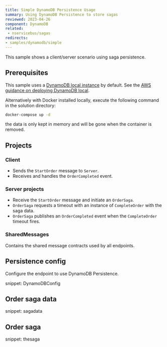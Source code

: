 ```yaml
---
title: Simple DynamoDB Persistence Usage
summary: Using DynamoDB Persistence to store sagas
reviewed: 2023-04-26
component: DynamoDB
related:
 - nservicebus/sagas
redirects:
- samples/dynamodb/simple
---
```


This sample shows a client/server scenario using saga persistence.

## Prerequisites

This sample uses a [DynamoDB local instance](https://docs.aws.amazon.com/amazondynamodb/latest/developerguide/DynamoDBLocal.html) by default. See the [AWS guidance on deploying DynamoDB local](https://docs.aws.amazon.com/amazondynamodb/latest/developerguide/DynamoDBLocal.DownloadingAndRunning.html#docker).

Alternatively with Docker installed locally, execute the following command in the solution directory:

```bash
docker-compose up -d
```

the data is only kept in memory and will be gone when the container is removed.

## Projects

### Client

* Sends the `StartOrder` message to `Server`.
* Receives and handles the `OrderCompleted` event.

### Server projects

* Receive the `StartOrder` message and initiate an `OrderSaga`.
* `OrderSaga` requests a timeout with an instance of `CompleteOrder` with the saga data.
* `OrderSaga` publishes an `OrderCompleted` event when the `CompleteOrder` timeout fires.

### SharedMessages

Contains the shared message contracts used by all endpoints.

## Persistence config

Configure the endpoint to use DynamoDB Persistence.

snippet: DynamoDBConfig

## Order saga data

snippet: sagadata

## Order saga

snippet: thesaga
